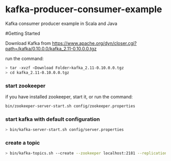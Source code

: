 # kafka-producer-consumer-example
Kafka consumer producer example in Scala and Java


#Getting Started

Download Kafka from https://www.apache.org/dyn/closer.cgi?path=/kafka/0.10.0.0/kafka_2.11-0.10.0.0.tgz

run the command:
``` sh
> tar -xvzf <Download Folder>kafka_2.11-0.10.0.0.tgz
> cd kafka_2.11-0.10.0.0.tgz
```


### start zookeeper
if you have installed zookeeper, start it, or
run the command:
``` sh
bin/zookeeper-server-start.sh config/zookeeper.properties
```

### start kafka with default configuration
``` sh
> bin/kafka-server-start.sh config/server.properties
```

### create a topic
``` sh
> bin/kafka-topics.sh --create --zookeeper localhost:2181 --replication-factor 1 --partitions 10 --topic kafka
```

